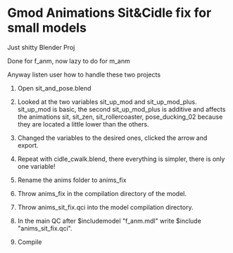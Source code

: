# Gmod Animations Sit&Сidle fix for small models
Just shitty Blender Proj

Done for f_anm, now lazy to do for m_anm

Anyway listen user how to handle these two projects

1. Open sit_and_pose.blend

2. Looked at the two variables sit_up_mod and sit_up_mod_plus. sit_up_mod is basic, the second sit_up_mod_plus is additive and affects the animations sit, sit_zen, sit_rollercoaster, pose_ducking_02 because they are located a little lower than the others.

3. Changed the variables to the desired ones, clicked the arrow and export.

4. Repeat with cidle_cwalk.blend, there everything is simpler, there is only one variable!

5. Rename the anims folder to anims_fix

6. Throw anims_fix in the compilation directory of the model.

7. Throw anims_sit_fix.qci into the model compilation directory.

8. In the main QC after $includemodel "f_anm.mdl" write $include "anims_sit_fix.qci".
   
9. Compile
